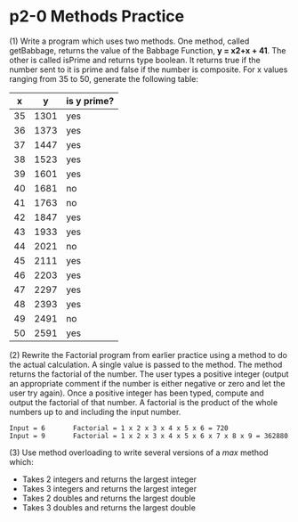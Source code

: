 # p2-0 Methods Practice

(1) Write a program which uses two methods. One method, called getBabbage, returns the value of the Babbage Function, **y = x2+x + 41**. The other is called isPrime and returns type boolean. It returns true if the number sent to it is prime and false  if the number is composite. For x values ranging from 35 to 50, generate the following table:

x|y|is y prime?
---|---|---
35|1301|yes
36|1373|yes
37|1447|yes
38|1523|yes
39|1601|yes
40|1681|no
41|1763|no
42|1847|yes
43|1933|yes
44|2021|no
45|2111|yes
46|2203|yes
47|2297|yes
48|2393|yes
49|2491|no
50|2591|yes

(2) Rewrite the Factorial program from earlier practice using a method to do the actual calculation. A single value is passed to the method. The method returns the factorial of the number.
The user types a positive integer (output an appropriate comment if the number is either negative or zero and let the user try again). Once a positive integer has been typed, compute and output the factorial of that number. A factorial is the product of the whole numbers up to and including the input number.
```
Input = 6		Factorial = 1 x 2 x 3 x 4 x 5 x 6 = 720
Input = 9		Factorial = 1 x 2 x 3 x 4 x 5 x 6 x 7 x 8 x 9 = 362880
```

(3) Use method overloading to write several versions of a *max* method which:
 * Takes 2 integers and returns the largest integer
 * Takes 3 integers and returns the largest integer
 * Takes 2 doubles and returns the largest double
 * Takes 3 doubles and returns the largest double
